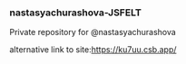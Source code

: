 
### nastasyachurashova-JSFELT
Private repository for @nastasyachurashova

alternative link to site:https://ku7uu.csb.app/

